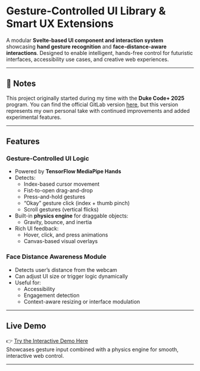 # Gesture-Controlled UI Library & Smart UX Extensions

A modular **Svelte-based UI component and interaction system** showcasing **hand gesture recognition** and **face-distance-aware interactions**. Designed to enable intelligent, hands-free control for futuristic interfaces, accessibility use cases, and creative web experiences.

---

## 📌 Notes

This project originally started during my time with the **Duke Code+ 2025** program. You can find the official GitLab version [here](https://gitlab.oit.duke.edu/codeplus/ui-inputs), but this version represents my own personal take with continued improvements and added experimental features.

---


## Features

### Gesture-Controlled UI Logic

- Powered by **TensorFlow MediaPipe Hands**
- Detects:
  - Index-based cursor movement
  - Fist-to-open drag-and-drop
  - Press-and-hold gestures
  - “Okay” gesture click (index + thumb pinch)
  - Scroll gestures (vertical flicks)
- Built-in **physics engine** for draggable objects:
  - Gravity, bounce, and inertia
- Rich UI feedback:
  - Hover, click, and press animations
  - Canvas-based visual overlays

### Face Distance Awareness Module

- Detects user’s distance from the webcam
- Can adjust UI size or trigger logic dynamically
- Useful for:
  - Accessibility
  - Engagement detection
  - Context-aware resizing or interface modulation

---

## Live Demo

👉 [Try the Interactive Demo Here](https://avm-page.vercel.app/)  
Showcases gesture input combined with a physics engine for smooth, interactive web control.

---

